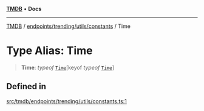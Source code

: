 [**TMDB**](../../../../../README.md) • **Docs**

***

[TMDB](../../../../../README.md) / [endpoints/trending/utils/constants](../README.md) / Time

# Type Alias: Time

> **Time**: *typeof* [`Time`](../variables/Time.md)\[keyof *typeof* [`Time`](../variables/Time.md)\]

## Defined in

[src/tmdb/endpoints/trending/utils/constants.ts:1](https://github.com/Norviah/media-hub/blob/d809718af017974e095f312fcfa8bfdf58d3e3e5/src/tmdb/endpoints/trending/utils/constants.ts#L1)
